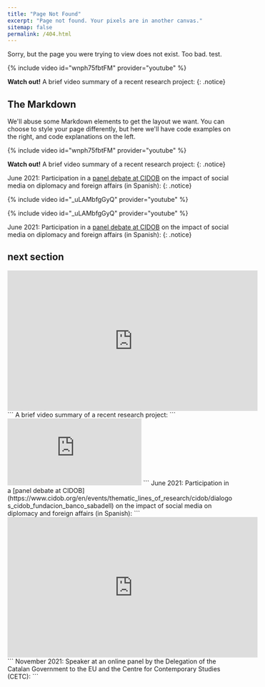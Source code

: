 ```yaml
---
title: "Page Not Found"
excerpt: "Page not found. Your pixels are in another canvas."
sitemap: false
permalink: /404.html
---
```


Sorry, but the page you were trying to view does not exist.
Too bad.
test.

{% include video id="wnph75fbtFM" provider="youtube" %}

**Watch out!** A brief video summary of a recent research project:
{: .notice}

## The Markdown
We'll abuse some Markdown elements to get the layout we want. You can choose to style your page differently, but here we'll have code examples on the right, and code explanations on the left.

<div class="begin-columns"></div>

{% include video id="wnph75fbtFM" provider="youtube" %}

**Watch out!** A brief video summary of a recent research project:
{: .notice}




June 2021: Participation in a [panel debate at CIDOB](https://www.cidob.org/en/events/thematic_lines_of_research/cidob/dialogos_cidob_fundacion_banco_sabadell) on the impact of social media on diplomacy and foreign affairs (in Spanish):
{: .notice}

{% include video id="_uLAMbfgGyQ" provider="youtube" %}


{% include video id="_uLAMbfgGyQ" provider="youtube" %}

June 2021: Participation in a [panel debate at CIDOB](https://www.cidob.org/en/events/thematic_lines_of_research/cidob/dialogos_cidob_fundacion_banco_sabadell) on the impact of social media on diplomacy and foreign affairs (in Spanish):
{: .notice}


<div class="end-columns"></div>


## next section

<iframe width="560" height="315" src="https://www.youtube.com/embed/wnph75fbtFM" title="YouTube video player" frameborder="0" allow="accelerometer; autoplay; clipboard-write; encrypted-media; gyroscope; picture-in-picture" allowfullscreen></iframe>
```
A brief video summary of a recent research project:
```

<iframe src="https://www.youtube.com/embed/sn84bjmicks?start=1313" title="YouTube video player" frameborder="0" allow="accelerometer; autoplay; clipboard-write; encrypted-media; gyroscope; picture-in-picture" allowfullscreen></iframe>
```
June 2021: Participation in a [panel debate at CIDOB](https://www.cidob.org/en/events/thematic_lines_of_research/cidob/dialogos_cidob_fundacion_banco_sabadell) on the impact of social media on diplomacy and foreign affairs (in Spanish):
```

<iframe width="560" height="315" src="https://www.youtube.com/embed/_uLAMbfgGyQ" title="YouTube video player" frameborder="0" allow="accelerometer; autoplay; clipboard-write; encrypted-media; gyroscope; picture-in-picture" allowfullscreen></iframe>
```
November 2021: Speaker at an online panel by the Delegation of the Catalan Government to the EU and the Centre for Contemporary Studies (CETC):
```
